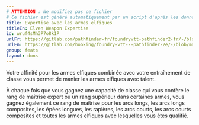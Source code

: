 ```yaml
---
# ATTENTION : Ne modifiez pas ce fichier
# Ce fichier est généré automatiquement par un script d'après les données du module Foundry VTT officiel et de sa traduction
title: Expertise avec les armes elfiques
titleEn: Elven Weapon Expertise
id: wruf4sMh3P7o8k1P
urlFr: https://gitlab.com/pathfinder-fr/foundryvtt-pathfinder2-fr/-/blob/master/data/feats/wruf4sMh3P7o8k1P.htm
urlEn: https://gitlab.com/hooking/foundry-vtt---pathfinder-2e/-/blob/master/packs/data/feats.db/elven-weapon-expertise.json
group: feats
layout: dons
---
```

Votre affinité pour les armes elfiques combinée avec votre entraînement de classe vous permet de manier les armes elfiques avec talent.

À chaque fois que vous gagnez une capacité de classe qui vous confère le rang de maîtrise expert ou un rang supérieur dans certaines armes, vous gagnez également ce rang de maîtrise pour les arcs longs, les arcs longs composites, les épées longues, les rapières, les arcs courts, les arcs courts composites et toutes les armes elfiques avec lesquelles vous êtes qualifié.


